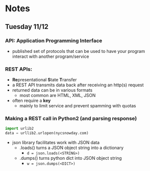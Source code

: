 # Notes

## Tuesday 11/12

### API: Application Programming Interface
- published set of protocols that can be used to have your program interact with another program/service

### REST APIs:
- **Re**presentational **S**tate **T**ransfer
- a REST API transmits data back after receiving an http(s) request
- returned data can be in various formats
  - most common are HTML, XML, JSON
- often require a **key**
  - mainly to limit service and prevent spamming with quotas

### Making a REST call in Python2 (and parsing response)
```python
import urlib2
data = urllib2.urlopen(nycsnowday.com)
```
- json library facilitates work with JSON data
  - .loads() turns a JSON object string into a dictionary
    - `d = json.loads(<STRING>)`
  - .dumps() turns python dict into JSON object string
    - `w = json.dumps(<DICT>)`